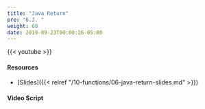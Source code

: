 ```yaml
---
title: "Java Return"
pre: "6.J. "
weight: 60
date: 2019-09-23T00:00:26-05:00
---
```


{{< youtube  >}}

#### Resources

* [Slides]({{< relref "/10-functions/06-java-return-slides.md" >}})

#### Video Script
